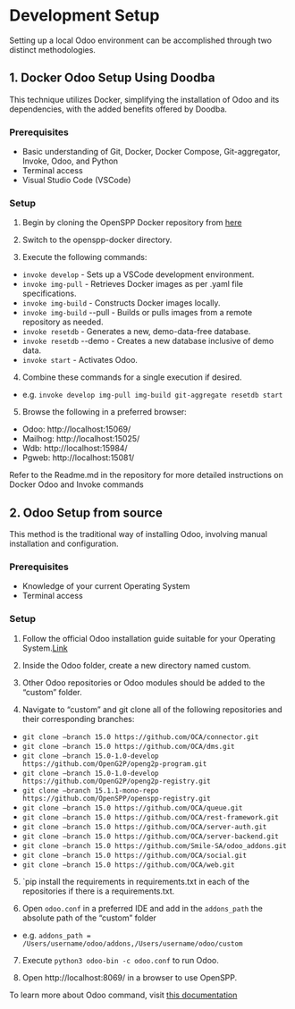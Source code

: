 # Development Setup

Setting up a local Odoo environment can be accomplished through two distinct methodologies.

## 1. Docker Odoo Setup Using Doodba

This technique utilizes Docker, simplifying the installation of Odoo and its dependencies, with the added benefits offered by Doodba.

### Prerequisites

- Basic understanding of Git, Docker, Docker Compose, Git-aggregator, Invoke, Odoo, and Python
- Terminal access
- Visual Studio Code (VSCode)

### Setup

1. Begin by cloning the OpenSPP Docker repository from [here](https://github.com/OpenSPP/openspp-docker.git)

2. Switch to the openspp-docker directory.

3. Execute the following commands:

- `invoke develop` - Sets up a VSCode development environment.
- `invoke img-pull` - Retrieves Docker images as per .yaml file specifications.
- `invoke img-build` - Constructs Docker images locally.
- `invoke img-build` --pull - Builds or pulls images from a remote repository as needed.
- `invoke resetdb` - Generates a new, demo-data-free database.
- `invoke resetdb` --demo - Creates a new database inclusive of demo data.
- `invoke start` - Activates Odoo.

4. Combine these commands for a single execution if desired.

- e.g. `invoke develop img-pull img-build git-aggregate resetdb start`

5. Browse the following in a preferred browser:

- Odoo: http://localhost:15069/
- Mailhog: http://localhost:15025/
- Wdb: http://localhost:15984/
- Pgweb: http://localhost:15081/

Refer to the Readme.md in the repository for more detailed instructions on Docker Odoo and Invoke commands

## 2. Odoo Setup from source

This method is the traditional way of installing Odoo, involving manual installation and configuration.

### Prerequisites

- Knowledge of your current Operating System
- Terminal access

### Setup

1. Follow the official Odoo installation guide suitable for your Operating System.[Link](https://www.odoo.com/documentation/15.0/administration/install.html)

2. Inside the Odoo folder, create a new directory named custom.

3. Other Odoo repositories or Odoo modules should be added to the “custom” folder.

4. Navigate to “custom” and git clone all of the following repositories and their corresponding branches:

- `git clone –branch 15.0 https://github.com/OCA/connector.git`
- `git clone –branch 15.0 https://github.com/OCA/dms.git`
- `git clone –branch 15.0-1.0-develop https://github.com/OpenG2P/openg2p-program.git`
- `git clone –branch 15.0-1.0-develop https://github.com/OpenG2P/openg2p-registry.git`
- `git clone –branch 15.1.1-mono-repo https://github.com/OpenSPP/openspp-registry.git`
- `git clone –branch 15.0 https://github.com/OCA/queue.git`
- `git clone –branch 15.0 https://github.com/OCA/rest-framework.git`
- `git clone –branch 15.0 https://github.com/OCA/server-auth.git`
- `git clone –branch 15.0 https://github.com/OCA/server-backend.git`
- `git clone –branch 15.0 https://github.com/Smile-SA/odoo_addons.git`
- `git clone –branch 15.0 https://github.com/OCA/social.git`
- `git clone –branch 15.0 https://github.com/OCA/web.git`

5. `pip install the requirements in requirements.txt in each of the repositories if there is a requirements.txt.

6. Open `odoo.conf` in a preferred IDE and add in the `addons_path` the absolute path of the “custom” folder

- e.g. `addons_path = /Users/username/odoo/addons,/Users/username/odoo/custom`

7. Execute `python3 odoo-bin -c odoo.conf` to run Odoo.

8. Open http://localhost:8069/ in a browser to use OpenSPP.

To learn more about Odoo command, visit [this documentation](https://www.odoo.com/documentation/15.0/developer/reference/cli.html)
